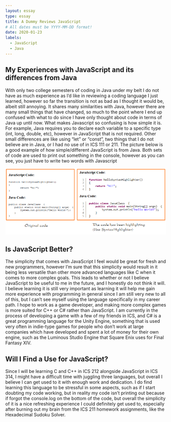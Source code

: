 ```yaml
---
layout: essay
type: essay
title: A Dummy Reviews JavaScript
# All dates must be YYYY-MM-DD format!
date: 2020-01-23
labels:
  - JavaScript
  - Java
---
```


## My Experiences with JavaScript and its differences from Java
With only two college semesters of coding in Java under my belt I do not have as much experience as I’d like in reviewing a coding language I just learned, however so far the transition is not as bad as I thought it would be, albeit still annoying. It shares many similarities with Java, however there are many small things that have changed, so much to the point where I end up confused with what to do since I have only thought about code in terms of Java up until now. What makes Javascript so confusing is how simple it is. For example, Java requires you to declare each variable to a specific type (int, long, double, etc), however in JavaScript that is not required. Other small differences are like using “let” or “const”, two things that I do not believe are in Java, or I had no use of in ICS 111 or 211. The picture below is a good example of how simple/different JavaScript is from Java. Both sets of code are used to print out something in the console, however as you can see, you just have to write two words with Javascript

<img class="ui medium right floated rounded image" src="../images/javacompare.png">

## Is JavaScript Better?
The simplicity that comes with JavaScript I feel would be great for fresh and new programmers, however I’m sure that this simplicity would result in it being less versatile than other more advanced languages like C when it comes to more complex goals. This leads to whether or not I believe JavaScript to be useful to me in the future, and I honestly do not think it will. I believe learning it is still very important as learning it will help me gain more experience with programming in general since I am still very new to all of this, but I can’t see myself using the language specifically in my career path. I hope to work as a game developer, and making more complex games is more suited for C++ or C# rather than JavaScript. I am currently in the process of developing a game with a few of my friends in ICS, and C# is a great programming language for the Unity Engine, something that is used very often in indie-type games for people who don’t work at large companies which have developed and spent a lot of money for their own engine, such as the Luminous Studio Engine that Square Enix uses for Final Fantasy XIV.

## Will I Find a Use for JavaScript?
Since I will be learning C and C++ in ICS 212 alongside JavaScript in ICS 314, I might have a difficult time with juggling three languages, but overall I believe I can get used to it with enough work and dedication. I do find learning this language to be stressful in some aspects, such as if I start doubting my code working, but in reality my code isn’t printing out because if forgot the console.log on the bottom of the code, but overall the simplicity of it is a nice refreshing experience I could definitely get used to, especially after burning out my brain from the ICS 211 homework assignments, like the Hexadecimal Sudoku Solver.
